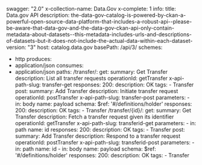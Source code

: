 swagger: "2.0"
x-collection-name: Data.Gov
x-complete: 1
info:
  title: Data.gov API
  description: the-data-gov-catalog-is-powered-by-ckan-a-powerful-open-source-data-platform-that-includes-a-robust-api--please-be-aware-that-data-gov-and-the-data-gov-ckan-api-only-contain-metadata-about-datasets--this-metadata-includes-urls-and-descriptions-of-datasets-but-it-does-not-include-the-actual-data-within-each-dataset-
  version: "3"
host: catalog.data.gov
basePath: /api/3/
schemes:
- http
produces:
- application/json
consumes:
- application/json
paths:
  /transfer/:
    get:
      summary: Get Transfer
      description: List all transfer requests
      operationId: getTransfer
      x-api-path-slug: transfer-get
      responses:
        200:
          description: OK
      tags:
      - Transfer
    post:
      summary: Add Transfer
      description: Initiate transfer request
      operationId: postTransfer
      x-api-path-slug: transfer-post
      parameters:
      - in: body
        name: payload
        schema:
          $ref: '#/definitions/holder'
      responses:
        200:
          description: OK
      tags:
      - Transfer
  /transfer/{id}/:
    get:
      summary: Get Transfer
      description: Fetch a transfer request given its identifier
      operationId: getTransfer
      x-api-path-slug: transferid-get
      parameters:
      - in: path
        name: id
      responses:
        200:
          description: OK
      tags:
      - Transfer
    post:
      summary: Add Transfer
      description: Respond to a transfer request
      operationId: postTransfer
      x-api-path-slug: transferid-post
      parameters:
      - in: path
        name: id
      - in: body
        name: payload
        schema:
          $ref: '#/definitions/holder'
      responses:
        200:
          description: OK
      tags:
      - Transfer